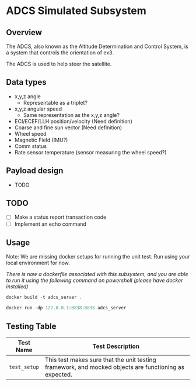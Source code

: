# ADCS Simulated Subsystem

## Overview

The ADCS, also known as the Altitude Determination and Control System, is a
system that controls the orientation of ex3.

The ADCS is used to help steer the satellite.

## Data types
- x,y,z angle
  - Representable as a triplet?
- x,y,z angular speed
  - Same representation as the x,y,z angle?
- ECI/ECEF/LLH position/velocity (Need definition)
- Coarse and fine sun vector (Need definition)
- Wheel speed
- Magnetic Field (IMU?)
- Comm status
- Rate sensor temperature (sensor measuring the wheel speed?)

## Payload design

- TODO

## TODO
- [ ] Make a status report transaction code
- [ ] Implement an echo command

## Usage

Note: We are missing docker setups for running the unit test. Run using your local environment for now.

_There is now a dockerfile associated with this subsystem, and you are able to
run it using the following command on powershell (please have docker installed)_


```powershell
docker build -t adcs_server .
```

```powershell
docker run -dp 127.0.0.1:8838:8838 adcs_server
```

## Testing Table

| Test Name | Test Description |
| --- | --- | 
| `test_setup` | This test makes sure that the unit testing framework, and mocked objects are functioning as expected. |
